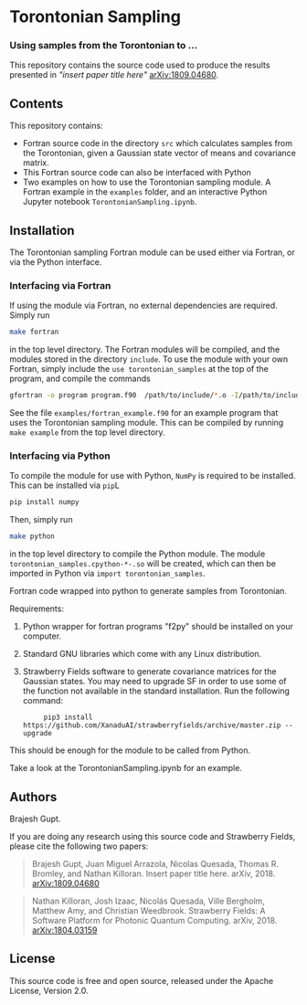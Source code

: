 # Torontonian Sampling

### Using samples from the Torontonian to ...


This repository contains the source code used to produce the results presented in *"insert paper title here"* [arXiv:1809.04680](https://arxiv.org/abs/1809.04680).

## Contents

This repository contains:

* Fortran source code in the directory `src` which calculates samples from the Torontonian, given a Gaussian state vector of means and covariance matrix.
* This Fortran source code can also be interfaced with Python
* Two examples on how to use the Torontonian sampling module. A Fortran example in the `examples` folder, and an interactive Python Jupyter notebook `TorontonianSampling.ipynb`.

## Installation

The Torontonian sampling Fortran module can be used either via Fortran, or via the Python interface.

### Interfacing via Fortran

If using the module via Fortran, no external dependencies are required. Simply run
```bash
make fortran
```
in the top level directory. The Fortran modules will be compiled, and the modules stored in the directory `include`. To use the module with your own Fortran, simply include the `use torontonian_samples` at the top of the program, and compile the commands
```bash
gfortran -o program program.f90  /path/to/include/*.o -I/path/to/include/
```

See the file `examples/fortran_example.f90` for an example program that uses the Torontonian sampling module. This can be compiled by running `make example` from the top level directory.

### Interfacing via Python

To compile the module for use with Python, `NumPy` is required to be installed. This can be installed via `pip`L
```bash
pip install numpy
```
Then, simply run
```bash
make python
```
in the top level directory to compile the Python module. The module `torontonian_samples.cpython-*-.so` will be created, which can then be imported in Python via `import torontonian_samples`.

Fortran code wrapped into python to generate samples from Torontonian.

Requirements:
1. Python wrapper for fortran programs "f2py" should be installed on your computer.
2. Standard GNU libraries which come with any Linux distribution.
3. Strawberry Fields software to generate covariance matrices for the Gaussian states. You may need to upgrade SF in order
    to use some of the function not available in the standard installation. Run the following command:

            pip3 install https://github.com/XanaduAI/strawberryfields/archive/master.zip --upgrade

This should be enough for the module to be called from Python.

Take a look at the TorontonianSampling.ipynb for an example.
## Authors

Brajesh Gupt.

If you are doing any research using this source code and Strawberry Fields, please cite the following two papers:

> Brajesh Gupt, Juan Miguel Arrazola, Nicolas Quesada, Thomas R. Bromley, and Nathan Killoran.  Insert paper title here. arXiv, 2018. [arXiv:1809.04680](https://arxiv.org/abs/1809.04680)

> Nathan Killoran, Josh Izaac, Nicolás Quesada, Ville Bergholm, Matthew Amy, and Christian Weedbrook. Strawberry Fields: A Software Platform for Photonic Quantum Computing. arXiv, 2018. [arXiv:1804.03159](https://arxiv.org/abs/1804.03159)

## License

This source code is free and open source, released under the Apache License, Version 2.0.
